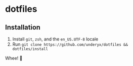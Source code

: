 # dotfiles

## Installation

1. Install `git`, `zsh`, and the `en_US.UTF-8` locale
2. Run `git clone https://github.com/underyx/dotfiles && dotfiles/install`

Whee! :tada:
